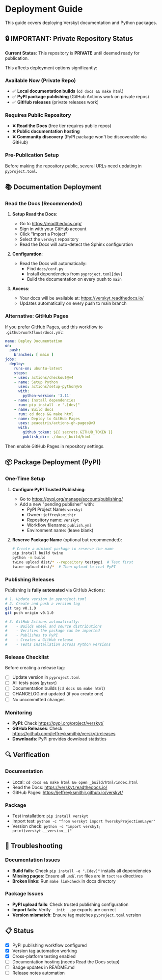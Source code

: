 # Deployment Guide

This guide covers deploying Verskyt documentation and Python packages.

## 🔒 **IMPORTANT: Private Repository Status**

**Current Status**: This repository is **PRIVATE** until deemed ready for publication.

This affects deployment options significantly:

### Available Now (Private Repo)
- ✅ **Local documentation builds** (`cd docs && make html`)
- ✅ **PyPI package publishing** (GitHub Actions work on private repos)
- ✅ **GitHub releases** (private releases work)

### Requires Public Repository
- ❌ **Read the Docs** (free tier requires public repos)
- ❌ **Public documentation hosting**
- ❌ **Community discovery** (PyPI package won't be discoverable via GitHub)

### Pre-Publication Setup
Before making the repository public, several URLs need updating in `pyproject.toml`.

## 📚 Documentation Deployment

### Read the Docs (Recommended)

1. **Setup Read the Docs**:
   - Go to https://readthedocs.org/
   - Sign in with your GitHub account
   - Click "Import a Project"
   - Select the `verskyt` repository
   - Read the Docs will auto-detect the Sphinx configuration

2. **Configuration**:
   - Read the Docs will automatically:
     - Find `docs/conf.py`
     - Install dependencies from `pyproject.toml[dev]`
     - Build the documentation on every push to `main`

3. **Access**:
   - Your docs will be available at: https://verskyt.readthedocs.io/
   - Updates automatically on every push to main branch

### Alternative: GitHub Pages

If you prefer GitHub Pages, add this workflow to `.github/workflows/docs.yml`:

```yaml
name: Deploy Documentation
on:
  push:
    branches: [ main ]
jobs:
  deploy:
    runs-on: ubuntu-latest
    steps:
    - uses: actions/checkout@v4
    - name: Setup Python
      uses: actions/setup-python@v5
      with:
        python-version: '3.11'
    - name: Install dependencies
      run: pip install -e ".[dev]"
    - name: Build docs
      run: cd docs && make html
    - name: Deploy to GitHub Pages
      uses: peaceiris/actions-gh-pages@v3
      with:
        github_token: ${{ secrets.GITHUB_TOKEN }}
        publish_dir: ./docs/_build/html
```

Then enable GitHub Pages in repository settings.

## 📦 Package Deployment (PyPI)

### One-Time Setup

1. **Configure PyPI Trusted Publishing**:
   - Go to https://pypi.org/manage/account/publishing/
   - Add a new "pending publisher" with:
     - PyPI Project Name: `verskyt`
     - Owner: `jeffreyksmithjr`
     - Repository name: `verskyt`
     - Workflow filename: `publish.yml`
     - Environment name: (leave blank)

2. **Reserve Package Name** (optional but recommended):
   ```bash
   # Create a minimal package to reserve the name
   pip install build twine
   python -m build
   twine upload dist/* --repository testpypi  # Test first
   twine upload dist/*  # Then upload to real PyPI
   ```

### Publishing Releases

Publishing is **fully automated** via GitHub Actions:

```bash
# 1. Update version in pyproject.toml
# 2. Create and push a version tag
git tag v0.1.0
git push origin v0.1.0

# 3. GitHub Actions automatically:
#    - Builds wheel and source distributions
#    - Verifies the package can be imported
#    - Publishes to PyPI
#    - Creates a GitHub release
#    - Tests installation across Python versions
```

### Release Checklist

Before creating a release tag:

- [ ] Update version in `pyproject.toml`
- [ ] All tests pass (`pytest`)
- [ ] Documentation builds (`cd docs && make html`)
- [ ] CHANGELOG.md updated (if you create one)
- [ ] No uncommitted changes

### Monitoring

- **PyPI**: Check https://pypi.org/project/verskyt/
- **GitHub Releases**: Check https://github.com/jeffreyksmithjr/verskyt/releases
- **Downloads**: PyPI provides download statistics

## 🔍 Verification

### Documentation
- Local: `cd docs && make html && open _build/html/index.html`
- Read the Docs: https://verskyt.readthedocs.io/
- GitHub Pages: https://jeffreyksmithjr.github.io/verskyt/

### Package
- Test installation: `pip install verskyt`
- Import test: `python -c "from verskyt import TverskyProjectionLayer"`
- Version check: `python -c "import verskyt; print(verskyt.__version__)"`

## 🚨 Troubleshooting

### Documentation Issues
- **Build fails**: Check `pip install -e ".[dev]"` installs all dependencies
- **Missing pages**: Ensure all `.md`/`.rst` files are in `toctree` directives
- **Broken links**: Run `make linkcheck` in docs directory

### Package Issues
- **PyPI upload fails**: Check trusted publishing configuration
- **Import fails**: Verify `__init__.py` exports are correct
- **Version mismatch**: Ensure tag matches `pyproject.toml` version

## 📋 Status

- [x] PyPI publishing workflow configured
- [x] Version tag automation working
- [x] Cross-platform testing enabled
- [ ] Documentation hosting (needs Read the Docs setup)
- [ ] Badge updates in README.md
- [ ] Release notes automation
